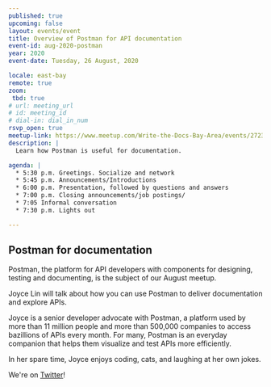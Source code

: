 ```yaml
---
published: true
upcoming: false
layout: events/event
title: Overview of Postman for API documentation
event-id: aug-2020-postman
year: 2020
event-date: Tuesday, 26 August, 2020

locale: east-bay
remote: true
zoom:
 tbd: true
# url: meeting_url
# id: meeting_id
# dial-in: dial_in_num
rsvp_open: true
meetup-link: https://www.meetup.com/Write-the-Docs-Bay-Area/events/272328816/
description: |
  Learn how Postman is useful for documentation.

agenda: |
  * 5:30 p.m. Greetings. Socialize and network
  * 5:45 p.m. Announcements/Introductions
  * 6:00 p.m. Presentation, followed by questions and answers
  * 7:00 p.m. Closing announcements/job postings/
  * 7:05 Informal conversation
  * 7:30 p.m. Lights out

---
```


## Postman for documentation

Postman, the platform for API developers with components for designing, testing and documenting, is the subject of our August meetup.

Joyce Lin will talk about how you can use Postman to deliver documentation and explore APIs.

Joyce is a senior developer advocate with Postman, a platform used by more than 11 million people and more than 500,000 companies to access bazillions of APIs every month. For many, Postman is an everyday companion that helps them visualize and test APIs more efficiently.

In her spare time, Joyce enjoys coding, cats, and laughing at her own jokes.

We're on [Twitter](https://twitter.com/WTD_SFBayArea)!
